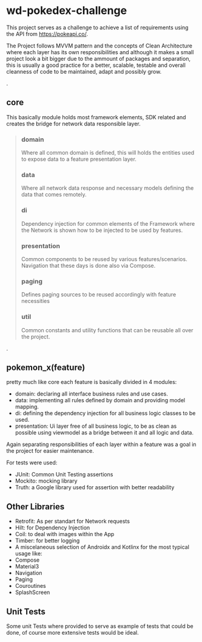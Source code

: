 # wd-pokedex-challenge

This project serves as a challenge to achieve a list of requirements using the API from https://pokeapi.co/. 

The Project follows MVVM pattern and the concepts of Clean Architecture where each layer has its own responsibilities and although it makes a small project look a bit bigger due to the ammount of packages and separation, this is usually a good practice for a better, scalable, testable and overall cleanness of code to be maintained, adapt and possibly grow.

<p>.</p>

## core
 This basically module holds most framework elements, SDK related and creates the bridge for network data responsible layer.

> ### domain
> Where all common domain is defined, this will holds the entities used to expose data to a feature presentation layer. 
> 
> ### data
> Where all network data response and necessary models defining the data that comes remotely.
> ### di
> Dependency injection for common elements of the Framework where the Network is shown how to be injected to be used by features.
> ### presentation
> Common components to be reused by various features/scenarios.
> Navigation that these days is done also via Compose.
> ### paging
> Defines paging sources to be reused accordingly with feature necessities
> ### util
> Common constants and utility functions that can be reusable all over the project. 

<p>.</p>

## pokemon_x(feature)

pretty much like core each feature is basically divided in 4 modules:

- domain: declaring all interface business rules and use cases.
- data: implementing all rules defined by domain and providing model mapping.
- di: defining the dependency injection for all business logic classes to be used.
- presentation: Ui layer free of all business logic, to be as clean as possible using viewmodel as a bridge between it and all logic and data.

Again separating responsibilities of each layer within a feature was a goal in the project for easier maintenance.



For tests were used:
- JUnit: Common Unit Testing assertions
- Mockito: mocking library
- Truth: a Google library used for assertion with better readability

## Other Libraries
- Retrofit: As per standart for Network requests
- Hilt: for Dependency Injection
- Coil: to deal with images within the App
- Timber: for better logging
- A miscelaneous selection of Androidx and Kotlinx for the most typical usage like: 
 - Compose 
 - Material3 
 - Navigation 
 - Paging
 - Couroutines 
 - SplashScreen

## Unit Tests

Some unit Tests where provided to serve as example of tests that could be done, of course more extensive tests would be ideal.